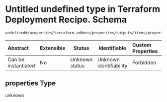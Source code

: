 # Untitled undefined type in Terraform Deployment Recipe. Schema

```txt
undefined#/properties/terraform_addons/properties/outputs/items/properties
```




| Abstract            | Extensible | Status         | Identifiable            | Custom Properties | Additional Properties | Access Restrictions | Defined In                                                                |
| :------------------ | ---------- | -------------- | ----------------------- | :---------------- | --------------------- | ------------------- | ------------------------------------------------------------------------- |
| Can be instantiated | No         | Unknown status | Unknown identifiability | Forbidden         | Allowed               | none                | [deployment.schema.json\*](deployment.schema.json "open original schema") |

## properties Type

unknown
